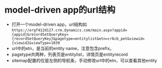 # model-driven app的url结构
+ 打开一个model-driven app，url结构如`https://orgf412d127.crm.dynamics.com/main.aspx?appid={appid}&recordSetQueryKey={recordSetQueryKey}&pagetype=entitylist&etn=cr6cb_pet&viewid={viewid}&viewType=1039`
+ url中的etn，是当前的entity name，注意包含prefix。
+ pagetype共两种，列表页是entitylist，详情页是entityrecord
+ sitemap配置的仅是左侧的导航条，手动修改url中的etn，可以查看其他entity